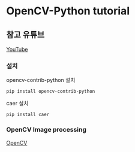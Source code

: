 # OpenCV-Python tutorial

## 참고 유튜브
[YouTube](https://www.youtube.com/watch?v=oXlwWbU8l2o)

### 설치

opencv-contrib-python 설치

```
pip install opencv-contrib-python

```

caer 설치

```
pip install caer
```

### OpenCV Image processing

[OpenCV](https://docs.opencv.org/4.x/d2/d96/tutorial_py_table_of_contents_imgproc.html)